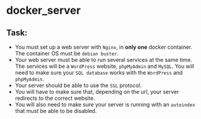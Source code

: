 # docker_server
## Task:
- You must set up a web server with `Nginx`, in **only one** docker container. The container OS must be `debian buster`.
-  Your web server must be able to run several services at the same time. The services will be a `WordPress` website, `phpMyAdmin` and `MySQL`. You will need to make sure your `SQL database` works with the `WordPress` and `phpMyAdmin`.
- Your server should be able to use the `SSL` protocol.
- You will have to make sure that, depending on the url, your server redirects to the correct website.
- You will also need to make sure your server is running with an `autoindex` that must be able to be disabled.
